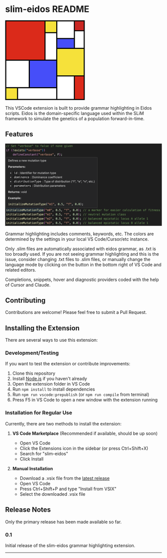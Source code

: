 # slim-eidos README

![SLiM Icon](images/SLiM_256.jpg)

This VSCode extension is built to provide grammar highlighting in Eidos scripts. Eidos is the domain-specific language used within the SLiM framework to simulate the genetics of a population forward-in-time.

## Features

![Highlighting and Hover Functionality](images/highlight_hover.png)

Grammar highlighting includes comments, keywords, etc. The colors are determined by the settings in your local VS Code/Cursor/etc instance.

Only .slim files are automatically associated with eidos grammar, as .txt is too broadly used. If you are not seeing grammar highlighting and this is the issue, consider changing .txt files to .slim files, or manually change the language mode by clicking on the button in the bottom right of VS Code and related editors.

Completions, snippets, hover and diagnostic providers coded with the help of Cursor and Claude.

<!-- ## Extension Settings

Include if your extension adds any VS Code settings through the `contributes.configuration` extension point.

For example:

This extension contributes the following settings:

* `myExtension.enable`: Enable/disable this extension.
* `myExtension.thing`: Set to `blah` to do something. -->

## Contributing

Contributions are welcome! Please feel free to submit a Pull Request.

<!-- ## Known Issues

No known issues identified yet. -->

## Installing the Extension

There are several ways to use this extension:

### Development/Testing
If you want to test the extension or contribute improvements:
1. Clone this repository
2. Install [Node.js](https://nodejs.org/) if you haven't already
3. Open the extension folder in VS Code
4. Run `npm install` to install dependencies
5. Run `npm run vscode:prepublish` (or `npm run compile` from terminal)
6. Press F5 in VS Code to open a new window with the extension running

### Installation for Regular Use
Currently, there are two methods to install the extension:

1. **VS Code Marketplace** (Recommended if available, should be up soon)
   - Open VS Code
   - Click the Extensions icon in the sidebar (or press Ctrl+Shift+X)
   - Search for "slim-eidos"
   - Click Install

2. **Manual Installation**
   - Download a .vsix file from the [latest release](https://github.com/csmcal/slim-eidos-vsc-extension/releases/)
   - Open VS Code
   - Press Ctrl+Shift+P and type "Install from VSIX"
   - Select the downloaded .vsix file

## Release Notes

Only the primary release has been made available so far.

### 0.1

Initial release of the slim-eidos grammar highlighting extension.

---
<!-- 
## Working with Markdown

You can author your README using Visual Studio Code. Here are some useful editor keyboard shortcuts:

* Split the editor (`Cmd+\` on macOS or `Ctrl+\` on Windows and Linux).
* Toggle preview (`Shift+Cmd+V` on macOS or `Shift+Ctrl+V` on Windows and Linux).
* Press `Ctrl+Space` (Windows, Linux, macOS) to see a list of Markdown snippets.

## For more information

* [Visual Studio Code's Markdown Support](http://code.visualstudio.com/docs/languages/markdown)
* [Markdown Syntax Reference](https://help.github.com/articles/markdown-basics/)

**Enjoy!** -->
